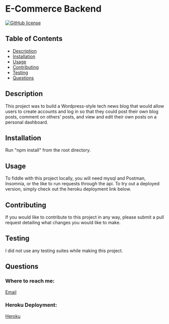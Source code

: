 # E-Commerce Backend
  [![GitHub license](https://img.shields.io/badge/license-MIT-blue)](https://opensource.org/licenses/MIT)

  ## Table of Contents
  * [Description](#description)
  * [Installation](#installation)
  * [Usage](#usage)
  * [Contributing](#contributing)
  * [Testing](#testing)
  * [Questions](#questions)
  
  ## Description

  This project was to build a Wordpress-style tech news blog that would allow users to create accounts and log in so that they could post their own blog posts, comment on others' posts, and view and edit their own posts on a personal dashboard.

  ## Installation

  Run "npm install" from the root directory.
  
  ## Usage
  To fiddle with this project locally, you will need mysql and Postman, Insomnia, or the like to run requests through the api. To try out a deployed version, simply check out the heroku deployment link below.

  ## Contributing

  If you would like to contribute to this project in any way, please submit a pull request detailing what changes you would like to make.

  ## Testing

  I did not use any testing suites while making this project.

  ## Questions

  ### Where to reach me:
  [Email](mailto:bleakneyb@gmail.com)

  ### Heroku Deployment:
  [Heroku](https://immense-taiga-23661.herokuapp.com/)
  